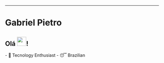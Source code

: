 ----------------------------------------------------------------------------------------------------------------
<h1>Gabriel Pietro</h1> <h2>Olá <img src="https://raw.githubusercontent.com/kaueMarques/kaueMarques/master/hi.gif" width="30px">!</h2>
- 🤖 Tecnology Enthusiast
- 😴 Brazilian

<!---
Gowtch/Gowtch is a ✨ special ✨ repository because its `README.md` (this file) appears on your GitHub profile.
You can click the Preview link to take a look at your changes.
--->


